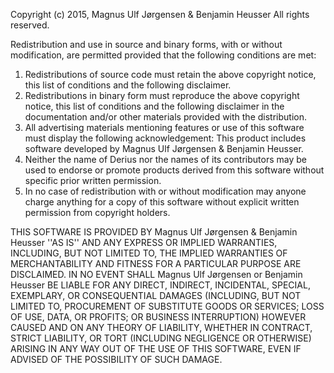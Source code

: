 Copyright (c) 2015, Magnus Ulf Jørgensen & Benjamin Heusser
All rights reserved.

Redistribution and use in source and binary forms, with or without
modification, are permitted provided that the following conditions are met:
1. Redistributions of source code must retain the above copyright
notice, this list of conditions and the following disclaimer.
2. Redistributions in binary form must reproduce the above copyright
notice, this list of conditions and the following disclaimer in the
documentation and/or other materials provided with the distribution.
3. All advertising materials mentioning features or use of this software
must display the following acknowledgement:
This product includes software developed by Magnus Ulf Jørgensen & Benjamin Heusser.
4. Neither the name of Derius nor the
names of its contributors may be used to endorse or promote products
derived from this software without specific prior written permission.
5. In no case of redistribution with or without modification may anyone charge anything for a copy of this software 
without explicit written permission from copyright holders.

THIS SOFTWARE IS PROVIDED BY Magnus Ulf Jørgensen & Benjamin Heusser ''AS IS'' AND ANY
EXPRESS OR IMPLIED WARRANTIES, INCLUDING, BUT NOT LIMITED TO, THE IMPLIED
WARRANTIES OF MERCHANTABILITY AND FITNESS FOR A PARTICULAR PURPOSE ARE
DISCLAIMED. IN NO EVENT SHALL Magnus Ulf Jørgensen or Benjamin Heusser BE LIABLE FOR ANY
DIRECT, INDIRECT, INCIDENTAL, SPECIAL, EXEMPLARY, OR CONSEQUENTIAL DAMAGES
(INCLUDING, BUT NOT LIMITED TO, PROCUREMENT OF SUBSTITUTE GOODS OR SERVICES;
LOSS OF USE, DATA, OR PROFITS; OR BUSINESS INTERRUPTION) HOWEVER CAUSED AND
ON ANY THEORY OF LIABILITY, WHETHER IN CONTRACT, STRICT LIABILITY, OR TORT
(INCLUDING NEGLIGENCE OR OTHERWISE) ARISING IN ANY WAY OUT OF THE USE OF THIS
SOFTWARE, EVEN IF ADVISED OF THE POSSIBILITY OF SUCH DAMAGE.
